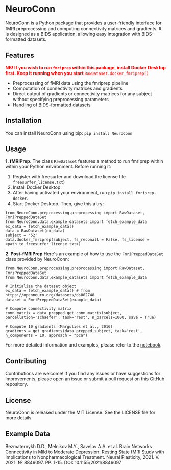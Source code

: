 # NeuroConn

NeuroConn is a Python package that provides a user-friendly interface for fMRI preprocessing and computing connectivity matrices and gradients. It is designed as a BIDS application, allowing easy integration with BIDS-formatted datasets.

## Features

<font color="red">**NB! If you wish to run `fmriprep` within this package, install Docker Desktop first. Keep it running when you start** `RawDataset.docker_fmriprep()`</font>
- Preprocessing of fMRI data using the fmriprep pipeline
- Computation of connectivity matrices and gradients
- Direct output of gradients or connectivity matrices for any subject without specifying preprocessing parameters
- Handling of BIDS-formatted datasets

## Installation

You can install NeuroConn using pip: `pip install NeuroConn`

## Usage
**1. fMRIPrep**. The class `RawDataset` features a method to run fmriprep within within your Python environment. Before running it:
1. Register with freesurfer and download the license file `freesurfer_license.txt`)
2. Install Docker Desktop.
3. After having activated your environment, run `pip install fmriprep-docker`.
4. Start Docker Desktop.
Then, give this a try:

```
from NeuroConn.preprocessing.preprocessing import RawDataset, FmriPreppedDataSet
from NeuroConn.data.example_datasets import fetch_example_data
ex_data = fetch_example_data()
data = RawDataset(ex_data)
subject = '52'
data.docker_fmriprep(subject, fs_reconall = False, fs_license = <path_to_freesurfer_license.txt>)
```

**2. Post-fMRIPrep** Here's an example of how to use the `FmriPreppedDataSet` class provided by NeuroConn:

```
from NeuroConn.preprocessing.preprocessing import RawDataset, FmriPreppedDataSet
from NeuroConn.data.example_datasets import fetch_example_data

# Initialize the dataset object
ex_data = fetch_example_data() # from https://openneuro.org/datasets/ds002748
dataset = FmriPreppedDataSet(example_data)

# Compute connectivity matrix
conn_matrix = data_prepped.get_conn_matrix(subject, parcellation='schaefer', task='rest', n_parcels=1000, save = True)

# Compute 10 gradients (Margulies et al., 2016)
gradients = get_gradients(data_prepped,subject, task='rest', n_components = 10, approach = "pca")
```

For more detailed information and examples, please refer to the [notebook](https://github.com/victoris93/PyConn/blob/master/NeuroConn.ipynb).

## Contributing

Contributions are welcome! If you find any issues or have suggestions for improvements, please open an issue or submit a pull request on this GitHub repository.

## License

NeuroConn is released under the MIT License. See the LICENSE file for more details.

## Example Data

Bezmaternykh D.D., Melnikov M.Y., Savelov A.A. et al. Brain Networks Connectivity in Mild to Moderate Depression: Resting State fMRI Study with Implications to Nonpharmacological Treatment. Neural Plasticity, 2021. V. 2021. № 8846097. PP. 1-15. DOI: 10.1155/2021/8846097


